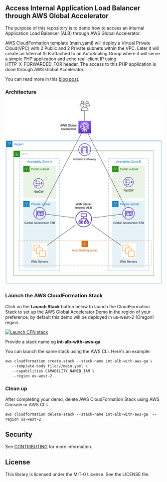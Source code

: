 ## Access Internal Application Load Balancer through AWS Global Accelerator
The purpose of this repository is to demo how to access an internal Application Load Balancer (ALB) through AWS Global Accelerator.

AWS CloudFormation template (main.yaml) will deploy a Virtual Private Cloud(VPC) with 2 Public and 2 Private subnets within the VPC. Later it will create an Internal ALB attached to an AutoScaling Group where it will serve a simple PHP application and echo real-client IP using HTTP_X_FORWARDED_FOR header. The access to this PHP application is done through AWS Global Accelerator.

You can read more in this [blog post](https://aws.amazon.com/blogs/networking-and-content-delivery/accessing-private-application-load-balancers-and-instances-through-aws-global-accelerator/).

### Architecture
![int-alb-with-aws-ga](diagram/diagram.png)

###  Launch the AWS CloudFormation Stack

Click on the **Launch Stack** button below to launch the CloudFormation Stack to set up the AWS Global Accelerator Demo in the region of your preference, by default this demo will be deployed in us-west-2 (Oregon) region.

[![Launch CFN stack](https://s3.amazonaws.com/cloudformation-examples/cloudformation-launch-stack.png)](https://us-west-2.console.aws.amazon.com/cloudformation/home?region=us-west-2#/stacks/quickcreate?templateUrl=https%3A%2F%2Faws-global-accelerator-with-internal-alb-demo.s3-us-west-2.amazonaws.com%2Fmain.yml&stackName=int-alb-with-aws-ga)

Provide a stack name eg **int-alb-with-aws-ga**.

You can launch the same stack using the AWS CLI. Here's an example:

```
aws cloudformation create-stack --stack-name int-alb-with-aws-ga \
   --template-body file://main.yaml \
   --capabilities CAPABILITY_NAMED_IAM \
   --region us-west-2
```

###  Clean up
After completing your demo, delete AWS CloudFormation Stack using AWS Console or AWS CLI:
```
aws cloudformation delete-stack --stack-name int-alb-with-aws-ga  --region us-west-2
```

## Security

See [CONTRIBUTING](CONTRIBUTING.md#security-issue-notifications) for more information.

## License

This library is licensed under the MIT-0 License. See the LICENSE file.
